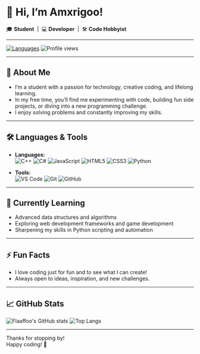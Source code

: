 # 👋 Hi, I’m Amxrigoo!

🎓 **Student** &nbsp;|&nbsp; 💻 **Developer** &nbsp;|&nbsp; 🛠️ **Code Hobbyist**

---

[![Languages](https://img.shields.io/badge/code-C++%2C%20C%23%2C%20JS%2C%20HTML%2C%20CSS%2C%20Python-blue?style=flat-square&logo=github)](https://github.com/Flaaffoo)
![Profile views](https://komarev.com/ghpvc/?username=Flaaffoo&color=blueviolet)

---

## 🚀 About Me

- I’m a student with a passion for technology, creative coding, and lifelong learning.
- In my free time, you’ll find me experimenting with code, building fun side projects, or diving into a new programming challenge.
- I enjoy solving problems and constantly improving my skills.

---

## 🛠️ Languages & Tools

- **Languages:**  
  ![C++](https://img.shields.io/badge/C++-00599C?style=flat-square&logo=cplusplus&logoColor=white)
  ![C#](https://img.shields.io/badge/C%23-239120?style=flat-square&logo=csharp&logoColor=white)
  ![JavaScript](https://img.shields.io/badge/JavaScript-F7DF1E?style=flat-square&logo=javascript&logoColor=black)
  ![HTML5](https://img.shields.io/badge/HTML5-E34F26?style=flat-square&logo=html5&logoColor=white)
  ![CSS3](https://img.shields.io/badge/CSS3-1572B6?style=flat-square&logo=css3&logoColor=white)
  ![Python](https://img.shields.io/badge/Python-3776AB?style=flat-square&logo=python&logoColor=white)

- **Tools:**  
  ![VS Code](https://img.shields.io/badge/VS%20Code-007ACC?style=flat-square&logo=visual-studio-code&logoColor=white)
  ![Git](https://img.shields.io/badge/Git-F05032?style=flat-square&logo=git&logoColor=white)
  ![GitHub](https://img.shields.io/badge/GitHub-181717?style=flat-square&logo=github&logoColor=white)

---

## 🌱 Currently Learning

- Advanced data structures and algorithms
- Exploring web development frameworks and game development
- Sharpening my skills in Python scripting and automation

---

## ⚡ Fun Facts

- I love coding just for fun and to see what I can create!
- Always open to ideas, inspiration, and new challenges.

---

## 📈 GitHub Stats

![Flaaffoo's GitHub stats](https://github-readme-stats.vercel.app/api?username=Flaaffoo&show_icons=true&theme=tokyonight)
![Top Langs](https://github-readme-stats.vercel.app/api/top-langs/?username=Flaaffoo&layout=compact&theme=tokyonight)

---

<!--
No social links yet—maybe next time!
-->

Thanks for stopping by!  
Happy coding! 🚀
